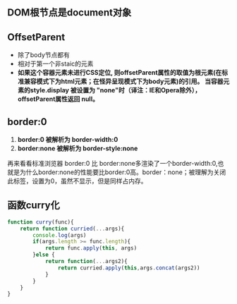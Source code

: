 ## DOM根节点是document对象

## OffsetParent

+ 除了body节点都有
+ 相对于第一个非staic的元素
+ **如果这个容器元素未进行CSS定位, 则offsetParent属性的取值为根元素(在标准兼容模式下为html元素；在怪异呈现模式下为body元素)的引用。 当容器元素的style.display 被设置为 "none"时（译注：IE和Opera除外），offsetParent属性返回 null。**

## border:0

1. **border:0 被解析为 border-width:0**
2. **border:none 被解析为 border-style:none**

再来看看标准浏览器
border:0 比 border:none多渲染了一个border-width:0,也就是为什么border:none的性能要比border:0高。border：none；被理解为关闭此标签，设置为0，虽然不显示，但是同样占内存。

## 函数curry化

```js
function curry(func){
    return function curried(...args){
        console.log(args)
        if(args.length >= func.length){
            return func.apply(this, args)
        }else {
            return function(...args2){
                return curried.apply(this,args.concat(args2))
            }
        }
    }
}
```

